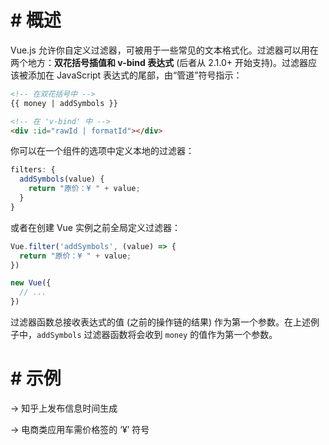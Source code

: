 # # 概述

Vue.js 允许你自定义过滤器，可被用于一些常见的文本格式化。过滤器可以用在两个地方：**双花括号插值和 v-bind 表达式** (后者从 2.1.0+ 开始支持)。过滤器应该被添加在 JavaScript 表达式的尾部，由“管道”符号指示：

```html
<!-- 在双花括号中 -->
{{ money | addSymbols }}

<!-- 在 'v-bind' 中 -->
<div :id="rawId | formatId"></div>
```

你可以在一个组件的选项中定义本地的过滤器：

```js
filters: {
  addSymbols(value) {
    return "原价：¥ " + value;
  }
}
```

或者在创建 Vue 实例之前全局定义过滤器：

```js
Vue.filter('addSymbols', (value) => {
  return "原价：¥ " + value;
})

new Vue({
  // ...
})
```

过滤器函数总接收表达式的值 (之前的操作链的结果) 作为第一个参数。在上述例子中，`addSymbols` 过滤器函数将会收到 `money` 的值作为第一个参数。

# # 示例

\-> 知乎上发布信息时间生成

\-> 电商类应用车需价格签的 ‘¥’ 符号

















